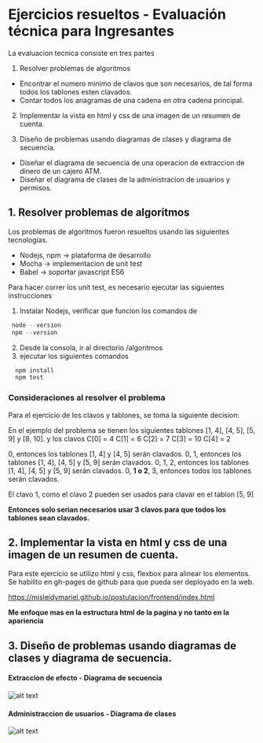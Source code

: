 # Ejercicios resueltos - Evaluación técnica para Ingresantes

La evaluacion tecnica consiste en tres partes

1.  Resolver problemas de algoritmos

  * Encontrar el numero minimo de clavos que son necesarios, de tal forma todos los tablones esten clavados.
  * Contar todos los anagramas de una cadena en otra cadena principal.

2. Implementar la vista en html y css de una imagen de un resumen de cuenta.

3. Diseño de problemas usando diagramas de clases y diagrama de secuencia.

  * Diseñar el diagrama de secuencia de una operacion de extraccion de dinero de un cajero ATM.
  * Diseñar el diagrama de clases de la administracion de usuarios y permisos.

## 1. Resolver problemas de algoritmos

Los problemas de algoritmos fueron resueltos usando las siguientes tecnologias.
   * Nodejs, npm -> plataforma de desarrollo
   * Mocha -> implementacion de unit test
   * Babel -> soportar javascript ES6
   
Para hacer correr los unit test,  es necesario ejecutar las siguientes instrucciones

1. Instalar Nodejs, verificar que funcion los comandos de 
```javascript
 node --version
 npm --version
```
2. Desde la consola, ir al directorio /algoritmos
3. ejecutar los siguientes comandos
```javascript
  npm install
  npm test
```
### Consideraciones al resolver el problema

Para el ejercicio de los clavos y tablones, se toma la siguiente decision:

En el ejemplo del problema se tienen los siguientes tablones [1, 4], [4, 5], [5, 9] y [8, 10].
y los clavos
C[0] = 4
C[1] = 6
C[2] = 7
C[3] = 10
C[4] = 2


0, entonces los tablones [1, 4] y [4, 5] serán clavados.
0, 1, entonces los tablones [1, 4], [4, 5] y [5, 9] serán clavados.
0, 1, 2, entonces los tablones [1, 4], [4, 5] y [5, 9] serán clavados.
0, **1 o 2**, 3, entonces todos los tablones serán clavados.

El clavo 1, como el clavo 2 pueden ser usados para clavar en el tablon [5, 9]

**Entonces solo serian necesarios usar 3 clavos para que todos los tablones sean clavados.**



## 2. Implementar la vista en html y css de una imagen de un resumen de cuenta.

Para este ejercicio se utilizo html y css, flexbox para alinear los elementos. Se habilito en gh-pages de github para que pueda ser deployado en la web.

https://misleidymariel.github.io/postulacion/frontend/index.html

**Me enfoque mas en la estructura html de la pagina y no tanto en la apariencia**


## 3. Diseño de problemas usando diagramas de clases y diagrama de secuencia.

#### Extraccion de efecto - Diagrama de secuencia


![alt text](https://github.com/misleidymariel/postulacion/blob/master/dise%C3%B1o%20modelado/diagrama-secuencia-transaccion.png "Extraccion de efectivos")

#### Administraccion de usuarios - Diagrama de clases

![alt text](https://github.com/misleidymariel/postulacion/blob/master/dise%C3%B1o%20modelado/diagrama-clases-admin-usuarios.png "Admin usuarios")
